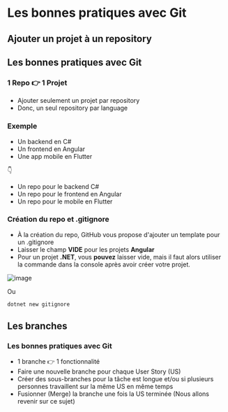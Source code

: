 # Les bonnes pratiques avec Git

## Ajouter un projet à un repository

## Les bonnes pratiques avec Git

### 1 Repo 👉 1 Projet

- Ajouter seulement un projet par repository
- Donc, un seul repository par language

### Exemple

- Un backend en C#
- Un frontend en Angular
- Une app mobile en Flutter

👇

- Un repo pour le backend C#
- Un repo pour le frontend en Angular
- Un repo pour le mobile en Flutter

### Création du repo et .gitignore

- À la création du repo, GitHub vous propose d'ajouter un template pour un .gitignore
- Laisser le champ **VIDE** pour les projets **Angular**
- Pour un projet **.NET**, vous **pouvez** laisser vide, mais il faut alors utiliser la commande dans la console après avoir créer votre projet.

![image](/img/infos/creationProjetGitHub.png)

Ou

```powershell
dotnet new gitignore
```

## Les branches

### Les bonnes pratiques avec Git

- 1 branche 👉 1 fonctionnalité
- Faire une nouvelle branche pour chaque User Story (US)
- Créer des sous-branches pour la tâche est longue et/ou si plusieurs personnes travaillent sur la même US en même temps
- Fusionner (Merge) la branche une fois la US terminée (Nous allons revenir sur ce sujet)

